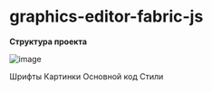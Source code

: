 # graphics-editor-fabric-js


**Структура проекта**

![image](https://github.com/ScherbakovM/graphics-editor-fabric-js/assets/109952823/4f5c589c-1b89-4480-a3b0-79554269f3b4)


Шрифты 
Картинки
Основной код
Стили
